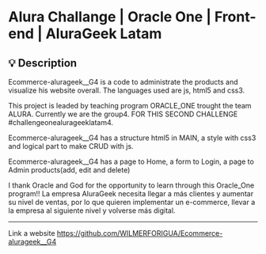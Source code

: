 # Alura Challange | Oracle One | Front-end | AluraGeek Latam

## 💡 Description
Ecommerce-alurageek__G4 is a code to administrate the products and visualize his website overall. 
The languages used are js, html5 and css3.

This project is leaded by teaching program ORACLE_ONE trought the team ALURA. Currently we are the group4. FOR THIS SECOND CHALLENGE #challengeonealurageeklatam4.

Ecommerce-alurageek__G4 has a structure html5 in MAIN, a style with css3 and logical part to make CRUD with js.

Ecommerce-alurageek__G4 has a page to Home,  a form to Login, a page to Admin products(add, edit and delete) 

I thank Oracle and God for the opportunity to learn through this Oracle_One program!!
La empresa AluraGeek necesita llegar a más clientes y aumentar su nivel de ventas, por lo que quieren implementar un e-commerce, llevar a la empresa al siguiente nivel y volverse más digital.


-----
Link a website
https://github.com/WILMERFORIGUA/Ecommerce-alurageek__G4
